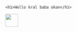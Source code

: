 
    <h1>Hello kral baba okan</h1>
<img src="https://tr.wizcase.com/wp-content/uploads/2022/03/GitHub-Logo.png" alt="" width="40" height="40">
